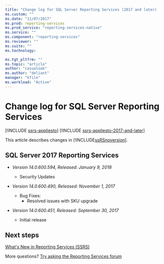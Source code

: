 ```yaml
---
title: "Change log for SQL Server Reporting Services (2017 and later) | Microsoft Docs"
ms.custom: ""
ms.date: "11/07/2017"
ms.prod: reporting-services
ms.prod_service: "reporting-services-native"
ms.service: ""
ms.component: "reporting-services"
ms.reviewer: ""
ms.suite: ""
ms.technology: 

ms.tgt_pltfrm: ""
ms.topic: "article"
author: "casualoak"
ms.author: "deliant"
manager: "kfile"
ms.workload: "Active"
---
```


# Change log for SQL Server Reporting Services

[!INCLUDE [ssrs-appliesto](../includes/ssrs-appliesto.md)] [!INCLUDE [ssrs-appliesto-2017-and-later](../includes/ssrs-appliesto-2017-and-later.md)] 

This article describes changes in [!INCLUDE[ssRSnoversion](../includes/ssrsnoversion-md.md)]. 

## SQL Server 2017 Reporting Services 
  - *Version 14.0.600.594, Released: January 9, 2018*
    - Security Updates

  - *Version 14.0.600.490, Released: November 1, 2017* 
    - Bug Fixes:
        - Resolved issues with SKU upgrade

  - *Version 14.0.600.451, Released: September 30, 2017* 
    - Initial release

## Next steps

[What's New in Reporting Services (SSRS)](what-s-new-in-sql-server-reporting-services-ssrs.md)   

More questions? [Try asking the Reporting Services forum](http://go.microsoft.com/fwlink/?LinkId=620231)
